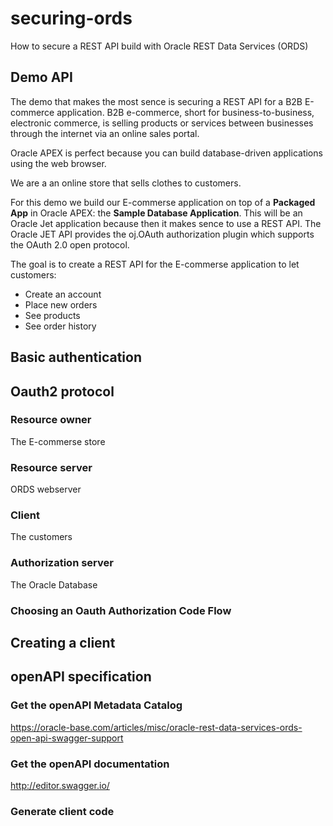 # securing-ords
How to secure a REST API build with Oracle REST Data Services (ORDS)

## Demo API
The demo that makes the most sence is securing a REST API for a B2B E-commerce application. B2B e-commerce, short for business-to-business, electronic commerce, is selling products or services between businesses through the internet via an online sales portal.

Oracle APEX is perfect because you can build database-driven applications using the web browser.

We are a an online store that sells clothes to customers.

For this demo we build our E-commerse application on top of a **Packaged App** in Oracle APEX: the **Sample Database Application**. This will be an Oracle Jet application because then it makes sence to use a REST API. The Oracle JET API provides the oj.OAuth authorization plugin which supports the OAuth 2.0 open protocol.

The goal is to create a REST API for the E-commerse application to let customers:
- Create an account
- Place new orders
- See products
- See order history

## Basic authentication


## Oauth2 protocol

### Resource owner
The E-commerse store

### Resource server
ORDS webserver

### Client
The customers

### Authorization server
The Oracle Database

### Choosing an Oauth Authorization Code Flow

## Creating a client

## openAPI specification

### Get the openAPI Metadata Catalog
https://oracle-base.com/articles/misc/oracle-rest-data-services-ords-open-api-swagger-support

### Get the openAPI documentation
http://editor.swagger.io/

### Generate client code
